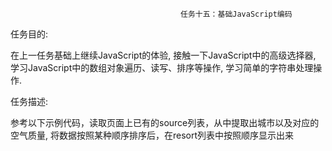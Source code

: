                                           任务十五：基础JavaScript编码
任务目的:

在上一任务基础上继续JavaScript的体验,
接触一下JavaScript中的高级选择器,
学习JavaScript中的数组对象遍历、读写、排序等操作,
学习简单的字符串处理操作.

任务描述:

参考以下示例代码，读取页面上已有的source列表，从中提取出城市以及对应的空气质量,
将数据按照某种顺序排序后，在resort列表中按照顺序显示出来
